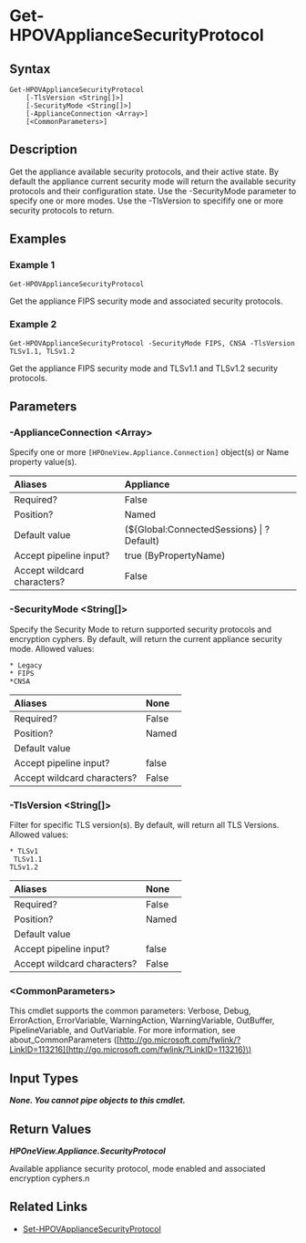 ﻿---
description: Get appliance supported security protocols and cyphers.
---

# Get-HPOVApplianceSecurityProtocol

## Syntax

```text
Get-HPOVApplianceSecurityProtocol
    [-TlsVersion <String[]>]
    [-SecurityMode <String[]>]
    [-ApplianceConnection <Array>]
    [<CommonParameters>]
```

## Description

Get the appliance available security protocols, and their active state. By default the appliance current security mode will return the available security protocols and their configuration state. Use the -SecurityMode parameter to specify one or more modes. Use the -TlsVersion to specifify one or more security protocols to return.

## Examples

###  Example 1 

```text
Get-HPOVApplianceSecurityProtocol
```

Get the appliance FIPS security mode and associated security protocols.

###  Example 2 

```text
Get-HPOVApplianceSecurityProtocol -SecurityMode FIPS, CNSA -TlsVersion TLSv1.1, TLSv1.2
```

Get the appliance FIPS security mode and TLSv1.1 and TLSv1.2 security protocols.

## Parameters

### -ApplianceConnection &lt;Array&gt;

Specify one or more `[HPOneView.Appliance.Connection]` object(s) or Name property value(s).

| Aliases | Appliance |
| :--- | :--- |
| Required? | False |
| Position? | Named |
| Default value | (${Global:ConnectedSessions} &vert; ? Default) |
| Accept pipeline input? | true (ByPropertyName) |
| Accept wildcard characters? | False |

### -SecurityMode &lt;String[]&gt;

Specify the Security Mode to return supported security protocols and encryption cyphers. By default, will return the current appliance security mode. Allowed values:

    * Legacy
    * FIPS
    *CNSA

| Aliases | None |
| :--- | :--- |
| Required? | False |
| Position? | Named |
| Default value |  |
| Accept pipeline input? | false |
| Accept wildcard characters? | False |

### -TlsVersion &lt;String[]&gt;

Filter for specific TLS version(s). By default, will return all TLS Versions. Allowed values:

    * TLSv1
     TLSv1.1
    TLSv1.2

| Aliases | None |
| :--- | :--- |
| Required? | False |
| Position? | Named |
| Default value |  |
| Accept pipeline input? | false |
| Accept wildcard characters? | False |

### &lt;CommonParameters&gt;

This cmdlet supports the common parameters: Verbose, Debug, ErrorAction, ErrorVariable, WarningAction, WarningVariable, OutBuffer, PipelineVariable, and OutVariable. For more information, see about\_CommonParameters \([http://go.microsoft.com/fwlink/?LinkID=113216](http://go.microsoft.com/fwlink/?LinkID=113216)\)

## Input Types

_**None.  You cannot pipe objects to this cmdlet.**_

## Return Values

_**HPOneView.Appliance.SecurityProtocol**_

Available appliance security protocol, mode enabled and associated encryption cyphers.n

## Related Links

* [Set-HPOVApplianceSecurityProtocol](set-hpovappliancesecurityprotocol.md)
